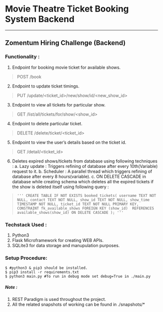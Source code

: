 # Movie Theatre Ticket Booking System Backend
---
## Zomentum Hiring Challenge (Backend)

### Functionality :
1. Endpoint for booking movie ticket for available shows.
  > POST /book
2. Endpoint to update ticket timings.
  > PUT /update/<ticket_id>/new/show/id/<new_show_id>
3. Endpoint to view all tickets for particular show.
  > GET /list/all/tickets/for/show/<show_id>
4. Endpoint to delete particular ticket.
  > DELETE /delete/ticket/<ticket_id>
5. Endpoint to view the user’s details based on the ticket id.
  > GET /detail/<ticket_id>
6. Deletes expired shows/tickets from database using following techniques : 
  a. Lazy update : Triggers refining of database after every 10th(Variable) request to it.
  b. Scheduler : A parallel thread which triggers refining of database after every 8 hours(variable).
  c. ON DELETE CASCADE in database while creating schema which deletes all the expired tickets if the show is deleted itself using following query :
  > `'''
        CREATE TABLE IF NOT EXISTS booked_tickets(
            username TEXT NOT NULL,
            contact TEXT NOT NULL,
            show_id TEXT NOT NULL,
            show_time TIMESTAMP NOT NULL,
            ticket_id TEXT NOT NULL PRIMARY KEY,
            CONSTRAINT fk_available_shows
                FOREIGN KEY (show_id) 
                REFERENCES available_shows(show_id)
                ON DELETE CASCADE
            );
        '''`
### Techstack Used :
1. Python3
2. Flask Microframework for creating WEB APIs.
3. SQLite3 for data storage and manupulation purposes.

### Setup Procedure:
    $ #python3 & pip3 should be installed.
    $ pip3 install -r requirements.txt
    $ python3 main.py #To run in debug mode set debug=True in ./main.py

##### Note : 
1. REST Paradigm is used throughout the project.
2. All the related snapshots of working can be found in ./snapshots/*
